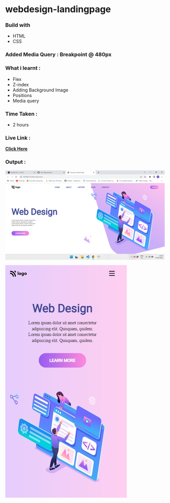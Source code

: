 # webdesign-landingpage

### Build with

- HTML
- CSS

### Added Media Query : **Breakpoint @ 480px**

### What i learnt :

- Flex
- Z-index
- Adding Background Image
- Positions
- Media query

### Time Taken :

- 2 hours

### Live Link :

[**Click Here**](https://webdesign-landingpage.vercel.app/)

### Output :

![Output](./my-output-lg.png)

![Output](./my-output-sm.png)
